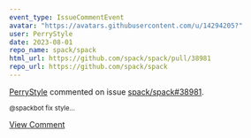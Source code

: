 ```yaml
---
event_type: IssueCommentEvent
avatar: "https://avatars.githubusercontent.com/u/14294205?"
user: PerryStyle
date: 2023-08-01
repo_name: spack/spack
html_url: https://github.com/spack/spack/pull/38981
repo_url: https://github.com/spack/spack
---
```


<a href='https://github.com/PerryStyle' target='_blank'>PerryStyle</a> commented on issue <a href='https://github.com/spack/spack/pull/38981' target='_blank'>spack/spack#38981</a>.

<small>@spackbot fix style...</small>

<a href='https://github.com/spack/spack/pull/38981' target='_blank'>View Comment</a>